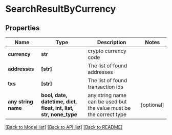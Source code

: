 # SearchResultByCurrency


## Properties
Name | Type | Description | Notes
------------ | ------------- | ------------- | -------------
**currency** | **str** | crypto currency code | 
**addresses** | **[str]** | The list of found addresses | 
**txs** | **[str]** | The list of found transaction ids | 
**any string name** | **bool, date, datetime, dict, float, int, list, str, none_type** | any string name can be used but the value must be the correct type | [optional]

[[Back to Model list]](../README.md#documentation-for-models) [[Back to API list]](../README.md#documentation-for-api-endpoints) [[Back to README]](../README.md)



